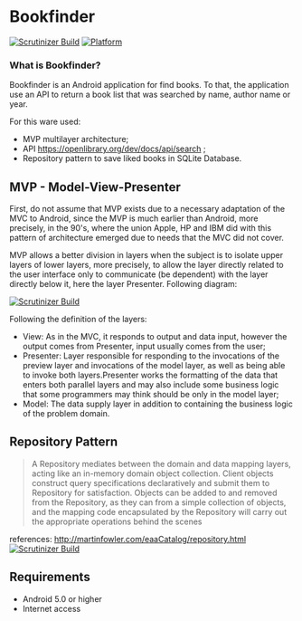 # Bookfinder

[![Scrutinizer Build](https://img.shields.io/scrutinizer/build/g/filp/whoops.svg?style=flat-square)]()
[![Platform](https://img.shields.io/badge/platform-Android-green.svg?style=flat-square)]()

### What is Bookfinder?

Bookfinder is an Android application for find books. To that, the application use an API to return a book list that was searched by name, author name or year.

For this ware used:
- MVP multilayer architecture;
- API https://openlibrary.org/dev/docs/api/search ;
- Repository pattern to save liked books in SQLite Database.

## MVP - Model-View-Presenter

First, do not assume that MVP exists due to a necessary adaptation of the MVC to Android, since the MVP is much earlier than Android, more precisely, in the 90's, where the union Apple, HP and IBM did with this pattern of architecture emerged due to needs that the MVC did not cover.

MVP allows a better division in layers when the subject is to isolate upper layers of lower layers, more precisely, to allow the layer directly related to the user interface only to communicate (be dependent) with the layer directly below it, here the layer Presenter. Following diagram:

[![Scrutinizer Build](
http://3.bp.blogspot.com/-3wxJMrBkepU/T4DD-rlKIDI/AAAAAAAAAHw/kv2uJ8kGepI/s1600/mvp-pattern.jpg)]()

Following the definition of the layers:

 - View: As in the MVC, it responds to output and data input, however the output comes from Presenter, input usually comes from the user;
 - Presenter: Layer responsible for responding to the invocations of the preview layer and invocations of the model layer, as well as being able to invoke both layers.Presenter works the formatting of the data that enters both parallel layers and may also include some business logic that some programmers may think should be only in the model layer;
 - Model: The data supply layer in addition to containing the business logic of the problem domain.

##  Repository Pattern 
> A Repository mediates between the domain and data mapping layers, acting like an in-memory domain object collection. Client objects construct query specifications declaratively and submit them to Repository for satisfaction. Objects can be added to and removed from the Repository, as they can from a simple collection of objects, and the mapping code encapsulated by the Repository will carry out the appropriate operations behind the scenes

references: http://martinfowler.com/eaaCatalog/repository.html
[![Scrutinizer Build](
https://image.slidesharecdn.com/th26-copy-111022031205-phpapp01/95/building-high-quality-solutions-with-design-patterns-application-foundations-for-sharepoint-2010-6-728.jpg?cb=1319253156)]()

## Requirements

- Android 5.0 or higher
- Internet access
